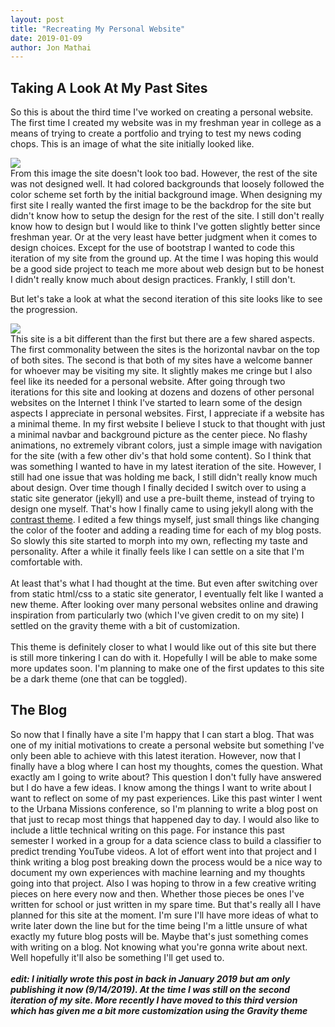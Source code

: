 ```yaml
---
layout: post
title: "Recreating My Personal Website"
date: 2019-01-09
author: Jon Mathai
---
```


<h2>Taking A Look At My Past Sites</h2>

So this is about the third time I've worked on creating a
personal website. The first time I created my website was in
my freshman year in college as a means of trying to create a
portfolio and trying to test my news coding chops. This is
an image of what the site initially looked like. 
<div>
   <img src="../../../assets/imgs/website1.PNG" />
</div>
From this image the site doesn't look too bad. However, the
rest of the site was not designed well. It had colored
backgrounds that loosely followed the color scheme set forth
by the initial background image. When designing my first
site I really wanted the first image to be the backdrop for the
site but didn't know how to setup the design for the rest of
the site. I still don't really know how to design but I
would like to think I've gotten slightly better since
freshman year. Or at the very least have better judgment
when it comes to design choices. Except for the use of
bootstrap I wanted to code this iteration of my site from
the ground up. At the time I was hoping this would be a good
side project to teach me more about web design but to be
honest I didn't really know much about design practices.
Frankly, I still don't. 

But let's take a look at what the second iteration of this
site looks like to see the progression. 
<div>
   <img src="../../../assets/imgs/website2.PNG" />
</div>
This site is a bit different than the first but there are a
few shared aspects. The first commonality between the sites
is the horizontal navbar on the top of both sites. The
second is that both of my sites have a welcome banner for
whoever may be visiting my site. It slightly makes me cringe
but I also feel like its needed for a personal website.
After going through two iterations for this site and looking
at dozens and dozens of other personal websites on the
Internet I think I've started to learn some of the design
aspects I appreciate in personal websites. First, I
appreciate if a website has a minimal theme. In my first
website I believe I stuck to that thought with just a
minimal navbar and background picture as the center piece.
No flashy animations, no extremely vibrant colors, just a
simple image with navigation for the site (with a few other
div's that hold some content). So I think that was something
I wanted to have in my latest iteration of the site.
However, I still had one issue that was holding me back, I
still didn't really know much about design. Over time though
I finally decided I switch over to using a static site
generator (jekyll) and use a pre-built theme, instead of
trying to design one myself. That's how I finally came to
using jekyll along with the 
<a href="https://github.com/niklasbuschmann/contrast"> contrast theme</a>.
I edited a few things myself, just small things like
changing the color of the footer and adding a reading time
for each of my blog posts. So slowly this site started to
morph into my own, reflecting my taste and personality.
After a while it finally feels like I can settle on a site
that I'm comfortable with.
<br/><br/>
At least that's what I had thought at the time. But even
after switching over from static html/css to a static site
generator, I eventually felt like I wanted a new theme.
After looking over many personal websites online and drawing
inspiration from particularly two (which I've given credit
to on my site) I settled on the gravity theme with a bit of
customization. 
<br/><br/>
This theme is definitely closer to what I would like out of
this site but there is still more tinkering I can do with
it. Hopefully I will be able to make some more updates soon.
I'm planning to make one of the first updates to this site
be a dark theme (one that can be toggled).

<h2>The Blog</h2>
So now that I finally have a site I'm happy that I can start
a blog. That was one of my initial motivations to create a
personal website but something I've only been able to
achieve with this latest iteration. However, now that I
finally have a blog where I can host my thoughts, comes the
question. What exactly am I going to write about? This
question I don't fully have answered but I do have a few
ideas. I know among the things I want to write about I want
to reflect on some of my past experiences. Like this past
winter I went to the Urbana Missions conference, so I'm
planning to write a blog post on that just to recap most
things that happened day to day. I would also like to
include a little technical writing on this page. For
instance this past semester I worked in a group for a data
science class to build a classifier to predict trending
YouTube videos. A lot of effort went into that project and I
think writing a blog post breaking down the process would be
a nice way to document my own experiences with machine
learning and my thoughts going into that project. Also I was
hoping to throw in a few creative writing pieces on here
every now and then. Whether those pieces be ones I've
written for school or just written in my spare time. But
that's really all I have planned for this site at the
moment. I'm sure I'll have more ideas of what to write later
down the line but for the time being I'm a little unsure of
what exactly my future blog posts will be. Maybe that's just
something comes with writing on a blog. Not knowing what
you're gonna write about next. Well hopefully it'll also be
something I'll get used to.
<br/><br/>
<strong><em>edit: I initially wrote this post in back in
January 2019 but am only publishing it now (9/14/2019). At
the time I was still on the second iteration of my site.
More recently I have moved to this third version which has
given me a bit more customization using the Gravity theme</em></strong>
